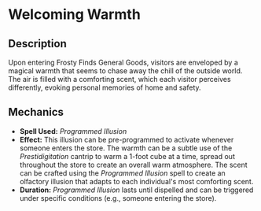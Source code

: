 # Welcoming Warmth

## Description

Upon entering Frosty Finds General Goods, visitors are enveloped by a magical warmth that seems to chase away the chill of the outside world. The air is filled with a comforting scent, which each visitor perceives differently, evoking personal memories of home and safety.

## Mechanics

- **Spell Used:** *Programmed Illusion*
- **Effect:** This illusion can be pre-programmed to activate whenever someone enters the store. The warmth can be a subtle use of the *Prestidigitation* cantrip to warm a 1-foot cube at a time, spread out throughout the store to create an overall warm atmosphere. The scent can be crafted using the *Programmed Illusion* spell to create an olfactory illusion that adapts to each individual's most comforting scent.
- **Duration:** *Programmed Illusion* lasts until dispelled and can be triggered under specific conditions (e.g., someone entering the store).
